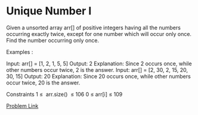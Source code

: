 # Unique Number I

Given a unsorted array arr[] of positive integers having all the numbers occurring exactly twice, except for one number which will occur only once. Find the number occurring only once.

Examples :

Input: arr[] = [1, 2, 1, 5, 5]
Output: 2
Explanation: Since 2 occurs once, while other numbers occur twice, 2 is the answer.
Input: arr[] = [2, 30, 2, 15, 20, 30, 15]
Output: 20
Explanation: Since 20 occurs once, while other numbers occur twice, 20 is the answer.

Constraints
1 ≤  arr.size()  ≤ 106
0 ≤ arr[i] ≤ 109

[Problem Link](https://www.geeksforgeeks.org/problems/find-unique-number/1)